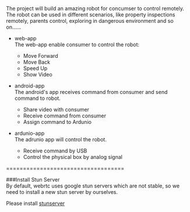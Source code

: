 The project will build an amazing robot for concumser to control remotely.  
The robot can be used in different scenarios, like property inspections remotely, parents control, exploring in dangerous environment and so on…… 
 
- web-app  
  The web-app enable consumer to control the robot:  
   * Move Forward
   * Move Back
   * Speed Up
   * Show Video        
 

- android-app  
  The android's app receives command from consumer and send command to robot.
   * Share video with consumer
   * Receive command from consumer
   * Assign command to Ardunio
   
   

- ardunio-app  
   The adrunio app will control the robot.
   * Receive command by USB
   * Control the physical box by analog signal

===================================


###Install Stun Server  
By default, webrtc uses google stun servers which are not stable, so we need to install a new stun server by ourselves.

Please install [stunserver](https://github.com/jselbie/stunserver)
